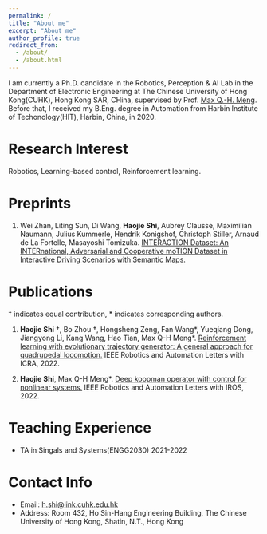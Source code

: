 ```yaml
---
permalink: /
title: "About me"
excerpt: "About me"
author_profile: true
redirect_from: 
  - /about/
  - /about.html
---
```


I am currently a Ph.D. candidate in the Robotics, Perception & AI Lab in the Department of Electronic Engineering at The Chinese University of Hong Kong(CUHK), Hong Kong SAR, CHina, supervised by Prof. [Max Q.-H. Meng](http://www.ee.cuhk.edu.hk/~qhmeng/). Before that, I received my B.Eng. degree in Automation from Harbin Institute of Techonology(HIT), Harbin, China, in 2020.


Research Interest
======
Robotics, Learning-based control, Reinforcement learning.

Preprints
======

1. Wei Zhan, Liting Sun, Di Wang, **Haojie Shi**, Aubrey Clausse, Maximilian Naumann, Julius Kummerle, Hendrik Konigshof, Christoph Stiller, Arnaud de La Fortelle, Masayoshi Tomizuka. [INTERACTION Dataset: An INTERnational, Adversarial and Cooperative moTION Dataset in Interactive Driving Scenarios with Semantic Maps.](https://arxiv.org/abs/1910.03088)


Publications
=====
$\dagger$ indicates equal contribution, $*$ indicates corresponding authors.

1. **Haojie Shi** $\dagger$, Bo Zhou $\dagger$, Hongsheng Zeng, Fan Wang\*, Yueqiang Dong, Jiangyong Li, Kang Wang, Hao Tian, Max Q-H Meng\*.  [Reinforcement learning with evolutionary trajectory generator: A general approach for quadrupedal locomotion.](https://arxiv.org/pdf/2109.06409.pdf) IEEE Robotics and Automation Letters with ICRA, 2022.

2. **Haojie Shi**, Max Q-H Meng*. [Deep koopman operator with control for nonlinear systems.](https://arxiv.org/pdf/2202.08004.pdf)  IEEE Robotics and Automation Letters with IROS, 2022.

Teaching Experience
=====
* TA in Singals and Systems(ENGG2030) 2021-2022

Contact Info
=====
* Email: h.shi@link.cuhk.edu.hk
* Address: Room 432, Ho Sin-Hang Engineering Building, The Chinese University of Hong Kong,
Shatin, N.T., Hong Kong




